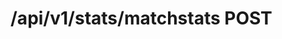 #  /api/v1/stats/matchstats POST

<api-endpoint openapi-path="../../../api-specs/swagger-otr-api.json" method="POST" endpoint="/api/v1/stats/matchstats"/>